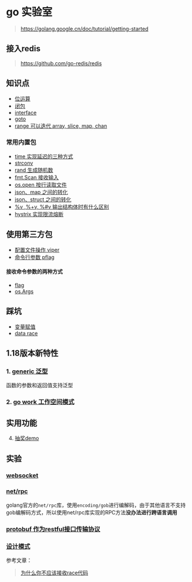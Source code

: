# go 实验室
> https://golang.google.cn/doc/tutorial/getting-started

## 接入redis
> https://github.com/go-redis/redis

## 知识点
- [位运算](./wiki/01-位运算.go)
- [闭包](./wiki/func/cluse.go)
- [interface](./wiki/interface.go)
- [goto](./wiki/goto.go)
- [range 可以迭代 array, slice, map, chan](./wiki/range.go)

### 常用内置包
- [time 实现延迟的三种方式](pkg/time.go)
- [strconv](pkg/strconv-字符串转换.go)
- [rand 生成随机数](pkg/rand.go)
- [fmt.Scan 接收输入](pkg/fmt.Scan接收输入信息.go)
- [os.open 按行读取文件](pkg/os.Open-按行读取文件.go)
- [json、map 之间的转化](pkg/json-map.go)
- [json、struct 之间的转化](pkg/json-struct.go)
- [%v ,%+v, %#v 输出结构体时有什么区别](pkg/fmt.Printf.go)
- [hystrix 实现限流熔断](test/requestlimit_test.go)

## 使用第三方包
- [配置文件操作 viper](https://github.com/spf13/viper) 
- [命令行参数 pflag](wiki/pkg/pflag.go)

#### 接收命令参数的两种方式
- [flag](pkg/flag-获取命令行参数.go)
- [os.Args](pkg/os.Args-获取命令行参数.go)

## 踩坑
- [变量赋值](./wiki/01-变量声明中的坑.go)
- [data race](./wiki/data-race.go)

## 1.18版本新特性

### 1. [generic 泛型](./wiki/func/generics.go)
函数的参数和返回值支持泛型
### 2. [go work 工作空间模式](./workspace.md)

## 实用功能
4. [抽奖demo](./lottery)

## 实验
### [websocket](./gin-ws/websocket.md)
### [net/rpc](./rpc-demo)
golang官方的`net/rpc`库，使用`encoding/gob`进行编解码，由于其他语言不支持gob编解码方式，所以使用net/rpc库实现的RPC方法**没办法进行跨语言调用**
### [protobuf 作为restful接口传输协议](./protobuf.md)

### [设计模式](./SOILD)

参考文章：
> [为什么你不应该接收race代码](https://xargin.com/why-you-should-reject-racy-code/)